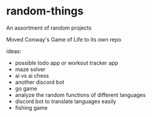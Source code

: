 # random-things
An assortment of random projects

Moved Conway's Game of Life to its own repo

ideas:
- possible todo app or workout tracker app
- maze solver
- ai vs ai chess
- another discord bot
- go game
- analyze the random functions of different languages
- discord bot to translate languages easily
- fishing game 
